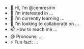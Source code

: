 - 👋 Hi, I’m @cemresirin
- 👀 I’m interested in ...
- 🌱 I’m currently learning ...
- 💞️ I’m looking to collaborate on ...
- 📫 How to reach me ...
- 😄 Pronouns: ...
- ⚡ Fun fact: ...

<!---
cemresirin/cemresirin is a ✨ special ✨ repository because its `README.md` (this file) appears on your GitHub profile.
You can click the Preview link to take a look at your changes.
--->
